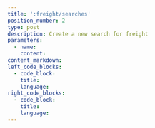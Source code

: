 ```yaml
---
title: ':freight/searches'
position_number: 2
type: post
description: Create a new search for freight
parameters:
  - name:
    content:
content_markdown:
left_code_blocks:
  - code_block:
    title:
    language:
right_code_blocks:
  - code_block:
    title:
    language:
---
```

